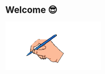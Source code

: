# Welcome 😎
<img width ="60%" src = "https://github.com/weirdrag08/weirdrag08/blob/main/animated-welcome-image-0112.gif" alt= "Welcome"/>
<!--
**weirdrag08/weirdrag08** is a ✨ _special_ ✨ repository because its `README.md` (this file) appears on your GitHub profile.

Here are some ideas to get you started:

- 🔭 I’m currently working on ...
- 🌱 I’m currently learning ...
- 👯 I’m looking to collaborate on ...
- 🤔 I’m looking for help with ...
- 💬 Ask me about ...
- 📫 How to reach me: ...
- 😄 Pronouns: ...
- ⚡ Fun fact: ...
-->

![Aditya's GitHub stats](https://github-readme-stats.vercel.app/api?username=weirdrag08&show_icons=true&theme=merko)
![Aditya's github activity graph](https://activity-graph.herokuapp.com/graph?username=weirdrag08&theme=react-dark)


### Technical Skills

<code><img width="40px" src="https://github.com/weirdrag08/Portfolio-DSC/blob/master/images/skills/c.svg" title="C++"/></code>
<code><img width="40px" src="https://github.com/weirdrag08/Portfolio-DSC/blob/master/images/skills/html-5.svg" title="HTML5"/></code>
<code><img width="40px" src="https://github.com/weirdrag08/Portfolio-DSC/blob/master/images/skills/css.svg" title="CSS"/></code>
<code><img width="40px" src="https://github.com/weirdrag08/Portfolio-DSC/blob/master/images/skills/javascript.svg" title="JavaScript"/></code>
<code><img width="40px" src="https://github.com/weirdrag08/Portfolio-DSC/blob/master/images/skills/php.svg" title="PHP"/></code>
<code><img width="40px" src="https://github.com/weirdrag08/Portfolio-DSC/blob/master/images/bootstrap.png" title="Bootstrap"/></code>
<code><img width="40px" src="https://github.com/weirdrag08/Portfolio-DSC/blob/master/images/jquery.png" title="JQuery"/></code>
<code><img width="40px" src="https://github.com/weirdrag08/Portfolio-DSC/blob/master/images/skills/mysql.svg" title="MySQL"/></code>
<code><img width="40px" src="https://github.com/weirdrag08/Portfolio-DSC/blob/master/images/skills/sass.svg" title="SaaS"/></code>
<code><img width="40px" src="https://github.com/weirdrag08/Portfolio-DSC/blob/master/images/skills/python.svg" title="Python"/></code>
